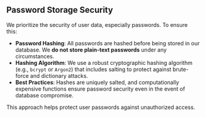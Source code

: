 ## Password Storage Security

We prioritize the security of user data, especially passwords. To ensure this:

- **Password Hashing**: All passwords are hashed before being stored in our database. We **do not store plain-text passwords** under any circumstances.
- **Hashing Algorithm**: We use a robust cryptographic hashing algorithm (e.g., `bcrypt` or `Argon2`) that includes salting to protect against brute-force and dictionary attacks.
- **Best Practices**: Hashes are uniquely salted, and computationally expensive functions ensure password security even in the event of database compromise.

This approach helps protect user passwords against unauthorized access.
